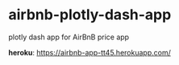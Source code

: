 # airbnb-plotly-dash-app
plotly dash app for AirBnB price app

**heroku**: https://airbnb-app-tt45.herokuapp.com/
